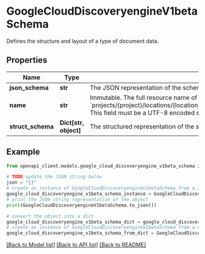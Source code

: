# GoogleCloudDiscoveryengineV1betaSchema

Defines the structure and layout of a type of document data.

## Properties

Name | Type | Description | Notes
------------ | ------------- | ------------- | -------------
**json_schema** | **str** | The JSON representation of the schema. | [optional] 
**name** | **str** | Immutable. The full resource name of the schema, in the format of &#x60;projects/{project}/locations/{location}/collections/{collection}/dataStores/{data_store}/schemas/{schema}&#x60;. This field must be a UTF-8 encoded string with a length limit of 1024 characters. | [optional] 
**struct_schema** | **Dict[str, object]** | The structured representation of the schema. | [optional] 

## Example

```python
from openapi_client.models.google_cloud_discoveryengine_v1beta_schema import GoogleCloudDiscoveryengineV1betaSchema

# TODO update the JSON string below
json = "{}"
# create an instance of GoogleCloudDiscoveryengineV1betaSchema from a JSON string
google_cloud_discoveryengine_v1beta_schema_instance = GoogleCloudDiscoveryengineV1betaSchema.from_json(json)
# print the JSON string representation of the object
print(GoogleCloudDiscoveryengineV1betaSchema.to_json())

# convert the object into a dict
google_cloud_discoveryengine_v1beta_schema_dict = google_cloud_discoveryengine_v1beta_schema_instance.to_dict()
# create an instance of GoogleCloudDiscoveryengineV1betaSchema from a dict
google_cloud_discoveryengine_v1beta_schema_from_dict = GoogleCloudDiscoveryengineV1betaSchema.from_dict(google_cloud_discoveryengine_v1beta_schema_dict)
```
[[Back to Model list]](../README.md#documentation-for-models) [[Back to API list]](../README.md#documentation-for-api-endpoints) [[Back to README]](../README.md)


